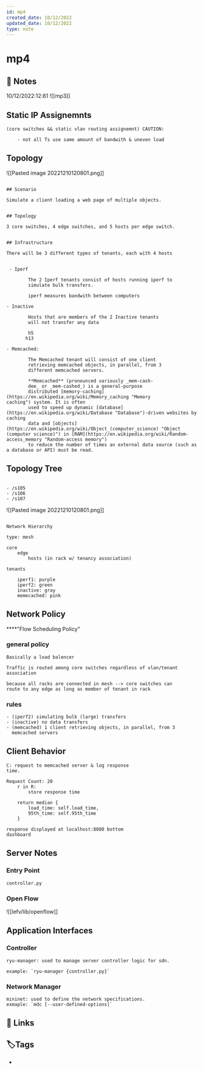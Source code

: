 ```yaml
---
id: mp4
created_date: 10/12/2022
updated_date: 10/12/2022
type: note
---
```


#  mp4

## 📝 Notes

10/12/2022:12:81
![[mp3]]

## Static IP Assignemnts

	(core switches && static vlan routing assignemnt) CAUTION:
	
		- not all Ts use same amount of bandwith & uneven load

## Topology

![[Pasted image 20221210120801.png]]

```ad-note md

## Scenario

Simulate a client loading a web page of multiple objects.


## Topology 

3 core switches, 4 edge switches, and 5 hosts per edge switch. 


## Infrastructure

There will be 3 different types of tenants, each with 4 hosts 

	
 - Iperf
	
		The 2 Iperf tenants consist of hosts running iperf to 
		simulate bulk transfers.

		iperf measures bandwith between computers
		
- Inactive

		Hosts that are members of the 2 Inactive tenants 
		will not transfer any data

		h5
	   h13

- Memcached:

		The Memcached tenant will consist of one client 
		retrieving memcached objects, in parallel, from 3 
		different memcached servers.

		**Memcached** (pronounced variously _mem-cash-
		dee_ or _mem-cashed_) is a general-purpose 
		distributed [memory-caching](https://en.wikipedia.org/wiki/Memory_caching "Memory caching") system. It is often 
		used to speed up dynamic [database](https://en.wikipedia.org/wiki/Database "Database")-driven websites by caching 
		data and [objects](https://en.wikipedia.org/wiki/Object_(computer_science) "Object (computer science)") in [RAM](https://en.wikipedia.org/wiki/Random-access_memory "Random-access memory") 
		to reduce the number of times an external data source (such as a database or API) must be read.

```

## Topology Tree

```dirtree

- /s105
- /s106
- /s107

```

![[Pasted image 20221210120801.png]]

```

Network Hierarchy

type: mesh

core
	edge
		hosts (in rack w/ tenancy association)

tenants

	iperf1: purple
	iperf2: green
	inactive: gray
	memecached: pink

```

## Network Policy

****"Flow Scheduling Policy"

### general policy

	Basically a load balencer 
	
	Traffic is routed among core switches regardless of vlan/tenant 
	association

	because all racks are connected in mesh --> core switches can 
	route to any edge as long as member of tenant in rack

###  rules

	- (iperf2) simulating bulk (large) transfers
	- (inactive) no data transfers
	- (memcached) 1 client retrieving objects, in parallel, from 3 
	  memcached servers

## Client Behavior

	C: request to memcached server & log response
	time.

	Request Count: 20
		r in R: 
			store response time 

		return median {
			load_time: self.load_time,
			95th_time: self.95th_time
		}

	response displayed at localhost:8080 bottom 
	dashboard

## Server Notes

### Entry Point

`controller.py`

### Open Flow

![[lefv/lib/openflow]]

## Application Interfaces

### Controller

	ryu-manager: used to manage server controller logic for sdn.

	example: `ryu-manager {controller.py}`
	

### Network Manager

	mininet: used to define the network specifications. 
	exmaple: `mdc [--user-defined-options]`

## 🔗 Links

## **🏷️Tags**

- 
